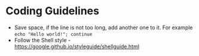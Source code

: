 # Coding Guidelines

- Save space, if the line is not too long, add another one to it. For example `echo "Hello world!"; continue`
- Follow the Shell style - https://google.github.io/styleguide/shellguide.html
